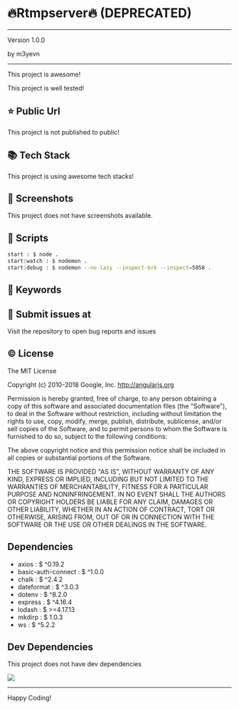 # 🔥Rtmpserver🔥 (DEPRECATED)

****

<p>Version 1.0.0</p>
<p>by m3yevn</p>

<hr/>
This project is awesome!

This project is well tested!

## ⭐ Public Url

This project is not published to public!

## 📚 Tech Stack

This project is using awesome tech stacks!

## 📸 Screenshots

This project does not have screenshots available.

## 📜 Scripts

```sh
start : $ node .
start:watch : $ nodemon .
start:debug : $ nodemon --no-lazy --inspect-brk --inspect=5858 .

```

## 🔑 Keywords



## 👾 Submit issues at

Visit the repository to open bug reports and issues

## ©️ License

The MIT License

Copyright (c) 2010-2018 Google, Inc. http://angularjs.org

Permission is hereby granted, free of charge, to any person obtaining a copy
of this software and associated documentation files (the &quot;Software&quot;), to deal
in the Software without restriction, including without limitation the rights
to use, copy, modify, merge, publish, distribute, sublicense, and/or sell
copies of the Software, and to permit persons to whom the Software is
furnished to do so, subject to the following conditions:

The above copyright notice and this permission notice shall be included in
all copies or substantial portions of the Software.

THE SOFTWARE IS PROVIDED &quot;AS IS&quot;, WITHOUT WARRANTY OF ANY KIND, EXPRESS OR
IMPLIED, INCLUDING BUT NOT LIMITED TO THE WARRANTIES OF MERCHANTABILITY,
FITNESS FOR A PARTICULAR PURPOSE AND NONINFRINGEMENT. IN NO EVENT SHALL THE
AUTHORS OR COPYRIGHT HOLDERS BE LIABLE FOR ANY CLAIM, DAMAGES OR OTHER
LIABILITY, WHETHER IN AN ACTION OF CONTRACT, TORT OR OTHERWISE, ARISING FROM,
OUT OF OR IN CONNECTION WITH THE SOFTWARE OR THE USE OR OTHER DEALINGS IN
THE SOFTWARE.


## Dependencies

 - axios : $ ^0.19.2
 - basic-auth-connect : $ ^1.0.0
 - chalk : $ ^2.4.2
 - dateformat : $ ^3.0.3
 - dotenv : $ ^8.2.0
 - express : $ ^4.16.4
 - lodash : $ &gt;&#x3D;4.17.13
 - mkdirp : $ 1.0.3
 - ws : $ ^5.2.2


## Dev Dependencies

This project does not have dev dependencies

<img src="https://cdn.dribbble.com/users/2401141/screenshots/5487982/developers-gif-showcase.gif"/>

<hr/>
Happy Coding!
